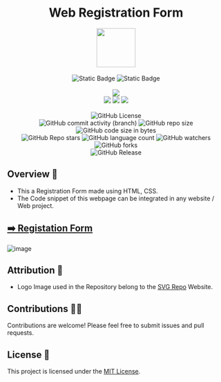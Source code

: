 <div align="center">
     <h1 align="center">Web Registration Form</h1>
     <img src="https://github.com/abhinavkumar2369/Basic-Web-Registration-Form/assets/170245635/b4304b0f-df73-4d7d-82eb-a3b01696299d" height=90px width=90px/>
     <br/>
     <br/>
     <img alt="Static Badge" src="https://img.shields.io/badge/Registration%20Form-red?style=for-the-badge">
     <img alt="Static Badge" src="https://img.shields.io/badge/Web%20Development-7F00FF?style=for-the-badge">
     <br/>
     <br/>
     <!-- Open Source -->
     <img src="https://badges.frapsoft.com/os/v1/open-source.svg?v=103">
     <br/>
     <!-- Contributions -->
     <img src="https://img.shields.io/static/v1.svg?label=Contributions&message=Welcome&color=#013220">
     <!-- Built By -->
     <img src="https://img.shields.io/badge/Built%20by-Abhinav%20Kumar-0059b3">
     <!-- Maintained -->
     <img src="https://img.shields.io/static/v1.svg?label=Maintained&message=Yes&color=red">
     <br/>
     <!-- --------------------------------------------- -->
     <br/>
     <!-- License -->
     <img alt="GitHub License" src="https://img.shields.io/github/license/abhinavkumar2369/Basic-Web-Registration-Form">
     <br/>
     <!-- Commit Count -->
     <img alt="GitHub commit activity (branch)" src="https://img.shields.io/github/commit-activity/t/abhinavkumar2369/Basic-Web-Registration-Form/main">
     <!-- Repo Size -->
     <img alt="GitHub repo size" src="https://img.shields.io/github/repo-size/abhinavkumar2369/Basic-Web-Registration-Form?style=flat&color=orange">
     <!-- Repo Code -->
     <img alt="GitHub code size in bytes" src="https://img.shields.io/github/languages/code-size/abhinavkumar2369/Basic-Web-Registration-Form">
     <br/>
     <img alt="GitHub Repo stars" src="https://img.shields.io/github/stars/abhinavkumar2369/Basic-Web-Registration-Form?style=flat&color=orange">
     <!-- Language Count -->
     <img alt="GitHub language count" src="https://img.shields.io/github/languages/count/abhinavkumar2369/Basic-Web-Registration-Form">
     <!-- Watchers -->
     <img alt="GitHub watchers" src="https://img.shields.io/github/watchers/abhinavkumar2369/Basic-Web-Registration-Form?style=flat">
     <!-- Forks -->
     <img alt="GitHub forks" src="https://img.shields.io/github/forks/abhinavkumar2369/Basic-Web-Registration-Form?style=flat&color=orange">
     <br/>
     <img alt="GitHub Release" src="https://img.shields.io/github/v/release/abhinavkumar2369/Basic-Web-Registration-Form">
</div>


<!------------------------------------------------->


## Overview 🌟
- This a Registration Form made using HTML, CSS.
- The Code snippet of this webpage can be integrated in any website / Web project.


## [➡️ Registation Form ](https://abhinavkumar2369.github.io/Basic-Web-Registration-Form/)
![image](https://github.com/abhinavkumar2369/Basic-Web-Registration-Form/assets/170245635/f01b213b-dd56-4685-b2a2-7450bec2be50)



<!------------------------------------------------->


## Attribution 🙏
- Logo Image used in the Repository belong to the [SVG Repo](https://www.svgrepo.com/) Website.


<!------------------------------------------------->


## Contributions 🧑‍💻
Contributions are welcome! Please feel free to submit issues and pull requests.


## License 🪪
This project is licensed under the [MIT License](LICENSE).
